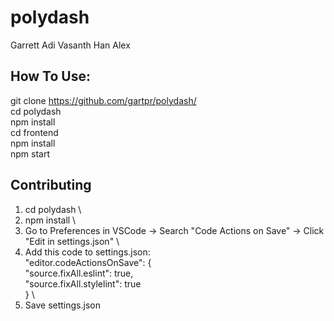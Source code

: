 # polydash

Garrett Adi Vasanth Han Alex

## How To Use:

git clone https://github.com/gartpr/polydash/ \
cd polydash \
npm install \
cd frontend \
npm install \
npm start

## Contributing

1. cd polydash \
2. npm install \
3. Go to Preferences in VSCode -> Search "Code Actions on Save" -> Click "Edit in settings.json" \
4. Add this code to settings.json: \
   "editor.codeActionsOnSave": { \
   "source.fixAll.eslint": true, \
   "source.fixAll.stylelint": true \
   } \
5. Save settings.json
